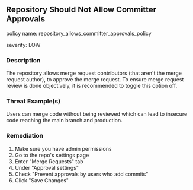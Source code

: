 
## Repository Should Not Allow Committer Approvals
policy name: repository_allows_committer_approvals_policy

severity: LOW

### Description
The repository allows merge request contributors (that aren't the merge request author), to approve the merge request. To ensure merge request review is done objectively, it is recommended to toggle this option off.

### Threat Example(s)
Users can merge code without being reviewed which can lead to insecure code reaching the main branch and production.



### Remediation
1. Make sure you have admin permissions
2. Go to the repo's settings page
3. Enter "Merge Requests" tab
4. Under "Approval settings"
5. Check "Prevent approvals by users who add commits"
6. Click "Save Changes"


